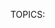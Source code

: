 TOPICS: <acronym>
        <applet>
        <basefont>
        <bgsound>
        <big>
        <blink>
        <center>
        <command>
        <content>
        <dir>
        <element>
        <font>
        <frame>
        <frameset>
        <image>
        <isindex>
        <keygen>
        <listing>
        <marquee>
        <menuitem>
        <multicol>
        <nextid>
        <nobr>
        <noembed>
        <noframes>
        <plaintext>
        <shadow>
        <spacer>
        <strike>
        <tt>
        <xmp>

# 过时和弃用的 HTML 元素

!!! error ""
    警告：下面这些旧的 HTML 元素已被弃用，且不应再被使用。千万不要在新的项目中使用它们，并且要尽快替换旧项目中的残余。在此列出，仅供参考。

| 元素 | 描述 |
| :--- | :--- |
| **`<acronym>`** | HTML 缩写元素。定义**首字母缩写**或**简略语**。HTML 5 请使用 **[`<abbr>`](/zh-hans/webfrontend/<abbr>)** 代替。|
| **`<applet>`** | HTML Applet 元素。标记文档中内嵌 **[[Java]] applet**。 HTML 5 请使用 **[`<object>`](/zh-hans/webfrontend<object>)** 代替。|
| `<basefont>` | **HTML标签`<basefont></basefont>`** 用来设置文档的默认字体大小。使用`<font>`可以相对于默认字体大小进行变化。 |
| `<bgsound>` | **`<bgsound></bgsound>`** 是IE浏览器中设置网页背景音乐的元素。 |
| `<big>` | **HTML大元素 (`<big>`)** 会使字体加大一号（例如从小号(small)到中号(medium)，从大号(large)到加大(x-large)），最大不超过浏览器的最大字体。|
| `<blink>` | **HTML闪烁元素(`<blink>`)** 不是标准元素，它会使包含其中的文本闪烁。 |
| `<center>` | **HTML中央元素 (`<center>`)** 是个块级元素，可以包含段落，以及其它块级和内联元素。这个元素的整个内容在它的上级元素中水平居中(通常是 [`<body>`](/zh-hans/webfrontend/<body>))。 |
| `<command>` | **`command`元素**用来表示一个用户可以调用的命令. |
| `<content>` | **HTML `<content>` 元素**— Web 组件 的技术套件的废弃部分 — 用于 Shadow DOM 内部作为 insertion point，并且不可用于任何正常的 HTML，现在已被 [`<slot>`](/zh-hans/webfrontend/<slot>) 元素代替，它在 DOM 中创建一个位置，Shadow DOM 会插入这里。 |
| `<dir>` | 已废弃的**HTML目录元素（`<dir>`）** 被作为一个文件和/或文件夹的目录的容器，可能还有 用户代理 应用的样式与图标. |
| `<element>` | **`<element>`元素** 被定义在最新的 HTML DOM 元素中。`</element>`. |
| `<font>` | **HTML字形元素（`<font>`）** 定义了该内容的字体大小、顏色与表现。. |
| `<frame>` | **`<frame>`是HTML元素**，它定义了一个特定区域，另一个HTML文档可以在里面展示。帧应该在`<frameset>`中使用. |
| `<frameset>` | **`<frameset>`** 是一个用于包含`<frame>`的HTML元素。 |
| **`<image>`** | HTML 图片元素。曾经是一个试验性的元素，用来显示图片。它从未被实现过，请使用标准的 **[`<img>`](/zh-hans/webfrontend/<img>)** 元素。 |
| `<isindex>` | **`<isindex>`元素** 的作用是使浏览器显示一个对话框，提示用户输入单行文本。在W3C的规范中建议，`<isindex>`元素最好被放置在 [`<head>`](/zh-hans/webfrontend/<head>) 标签块内，但是对于浏览器来说，`<isindex>`标签在页面任何位置都没有关系。 |
| `<keygen>` | **HTML`<keygen>`元素** 是为了方便生成密钥材料和提交作为 HTML form 的一部分的公钥.这种机制被用于设计基于 Web 的证书管理系统。按照预想，`<keygen>` 元素将用于 HTML 表单与其他的所需信息一起构造一个证书请求，该处理的结果将是一个带有签名的证书。 |
| `<listing>` | **HTML列表元素 (`<listing>`)** 渲染了开始和结束标签之间的文本，而不会解释 HTML，并使用等宽字体。HTML2 标准建议，当一行不超过 132 个字符时，不应该将其拆开。 |
| `<marquee>` | **HTML选框元素（`<marquee>`）** 用来插入一段滚动的文字。你可以使用它的属性控制当文本到达容器边缘发生的事情。 |
| `<menuitem>` | 用户可以通过**HTML`<menuitem>`元素** 生成一个弹出式菜单。这包括上下文菜单，以及按钮可能附带的菜单。 |
| `<multicol>` | **HTML`<multicol>` 元素** 是一个实验元素，旨在允许多列布局。它从来没有任何显着的牵引力，并没有在任何主流浏览器中实现。`</multicol>` |
| `<nextid>` | **`<nextid>`** 是一个过时的HTML元素，用于使NeXT Web设计工具为其锚点生成自动的NAME标签。 |
| `<nobr>` | **HTML`<nobr>`元素** 阻止文本自动拆分成新行，所以它展示为长的一行，可能还需要滚动。这个标签不是标准的 HTML，并且不应该使用。反之应该使用 CSS 属性 |
| `<noembed>` | **`<noembed>`** 元素是个废除的和不标准的方式，用于向不支持 [`<embed>`](/zh-hans/webfrontend/<embed>) ，或者不支持作者希望的 嵌入式内容 的浏览器提供替代（或者“后备”）内容。这个元素在 HTML 4.01 起废除，以支持后备 |
| `<noframes>` | **`<noframes>`** 是个 HTML 元素，用于支持不支持 `<frame>` 元素的浏览器，或者这样配置的浏览器。 |
| `<plaintext>` | **HTML纯文本元素 (`<plaintext>`)** 将起始标签后面的任何东西渲染为纯文本，不会解释为 HTML。它没有闭合标签，因为任何后面的东西都会看做纯文本。 |
| `<shadow>` | **HTML `<shadow>` 元素** — Web 组件技术套件的废弃部分 — 目的是用作 Shadow DOM insertion point。如果你在 shadow host 下面创建了多个 shadow root，你就可能已经使用了它。在正常的 HTML 没有任何用处。 |
| `<spacer>` | **`<spacer>`** 是过时的 HTML 元素，它可以向页面插入间隔。它由 Netscape 设计，用于实现单像素布局图像的相同效果，Web 设计师用它来向页面添加空白，而不需要实际使用图片。 但是，`<spacer>` 不再受任何主流浏览器支持，并且相同效果可以简单由 CSS 实现。 |
| **`<strike>`** | HTML 删除线元素。如果是标记删除文本，推荐使用 **[`<del>`](/zh-hans/webfrontend/<del>)** 代替；如果是在文本上放置删除线的样式，推荐使用CSS属性 **`text-decoration: line-through`** 代替；如果是标记不再准确或不再相关的文本，推荐使用 **[`<s>`]** 代替。 |
| `<tt>` | **HTML电报文本元素 (`<tt>`)** 产生一个内联元素，使用浏览器内置的 monotype 字体展示。这个元素用于给文本排版，使其等宽展示，就像电报那样。使用 [`<code>`](/zh-hans/webfrontend/<code>) 元素来展示等宽文本可能更加普遍。 |
| `<xmp>` | **`<xmp>`** 标签之间的内容不会被当作文档内容解析，而会被用等宽字体直接呈现。HTML2 规范建议，本标签中的内容应该具有足够容纳每行80个字母的宽度。 |
